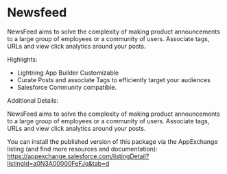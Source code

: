 # Newsfeed

NewsFeed aims to solve the complexity of making product announcements to a large group of employees or a community of users. Associate tags, URLs and view click analytics around your posts.

Highlights:

- Lightning App Builder Customizable
- Curate Posts and associate Tags to efficiently target your audiences
- Salesforce Community compatible.

Additional Details:

NewsFeed aims to solve the complexity of making product announcements to a large group of employees or a community of users. Associate tags, URLs and view click analytics around your posts.

You can install the published version of this package via the AppExchange listing (and find more resources and documentation): https://appexchange.salesforce.com/listingDetail?listingId=a0N3A00000FeFJq&tab=d
